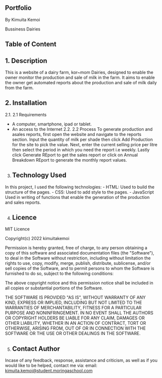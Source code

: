## Portfolio
By Kimuita Kemoi

Bussiness Dairies
## Table of Content

## 1. Description
This is a website of a dairy farm, kor~mom Dairies, designed to enable the owner monitor the production and sale of milk in the farm. It aims to enable the owner get automated reports about the production and sale of milk daily from the farm.

## 2. Installation
2.1. 2.1 Requirements
- A computer, smartphone, ipad or tablet.
- An access to the Internet
2.2. 2.2 Process
To generate production and asales reports, first open the website and navigate to the reports section. Input the quantity of milk per shade then click Add Production for the site to pick the value. Next, enter the current selling price per litre then select the period in which you need the report i.e weekly. Lastly click Generate REport to get the sales report or click on Annual Breakdown REport to generate the monthly report values.

3. ## Technology Used
In this project, I used the following technologies: - HTML: Used to build the structure of the pages. - CSS: Used to add style to the pages. - JavaScript Used in writing of functions that enable the generation of the production and sales reports.

4. ## Licence
MIT Licence

Copyright(c) 2022 kimuitakemoi

Permission is hereby granted, free of charge, to any person obtaining a copy of this software and associated documentation files (the "Software"), to deal in the Software without restriction, including without limitation the rights to use, copy, modify, merge, publish, distribute, sublicense, and/or sell copies of the Software, and to permit persons to whom the Software is furnished to do so, subject to the following conditions:

The above copyright notice and this permission notice shall be included in all copies or substantial portions of the Software.

THE SOFTWARE IS PROVIDED "AS IS", WITHOUT WARRANTY OF ANY KIND, EXPRESS OR IMPLIED, INCLUDING BUT NOT LIMITED TO THE WARRANTIES OF MERCHANTABILITY, FITNESS FOR A PARTICULAR PURPOSE AND NONINFRINGEMENT. IN NO EVENT SHALL THE AUTHORS OR COPYRIGHT HOLDERS BE LIABLE FOR ANY CLAIM, DAMAGES OR OTHER LIABILITY, WHETHER IN AN ACTION OF CONTRACT, TORT OR OTHERWISE, ARISING FROM, OUT OF OR IN CONNECTION WITH THE SOFTWARE OR THE USE OR OTHER DEALINGS IN THE SOFTWARE.

5. ## Contact Author
Incase of any feedback, response, assistance and criticism, as well as if you would like to be helped, contact me via: email: kimuita.kemoi@student.moringaschool.com